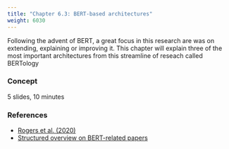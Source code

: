```yaml
---
title: "Chapter 6.3: BERT-based architectures"
weight: 6030
---
```

Following the advent of BERT, a great focus in this research are was on extending, explaining or improving it. 
This chapter will explain three of the most important architectures from this streamline of reseach called BERTology

<!--more-->

### Concept 
5 slides, 10 minutes

<!--
### Lecture video
{{< video id="TfrSKiOecWI" >}}
### Lecture Slides
{{< pdfjs file="https://github.com/slds-lmu/lecture_i2ml/blob/master/slides-pdf/slides-basics-whatisml.pdf" >}}
-->

### References 

- [Rogers et al. (2020)](https://arxiv.org/pdf/2002.12327.pdf)
- [Structured overview on BERT-related papers](https://github.com/tomohideshibata/BERT-related-papers)

